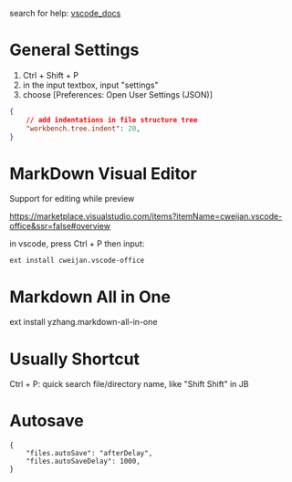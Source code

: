 search for help: [vscode_docs](https://code.visualstudio.com/docs/editor/codebasics)

# General Settings

1. Ctrl + Shift + P
2. in the input textbox, input "settings"
3. choose [Preferences: Open User Settings (JSON)]

```json
{
    // add indentations in file structure tree
    "workbench.tree.indent": 20,
}

```

# MarkDown Visual Editor

Support for editing while preview

https://marketplace.visualstudio.com/items?itemName=cweijan.vscode-office&ssr=false#overview

in vscode, press Ctrl + P then input:

```
ext install cweijan.vscode-office
```

# Markdown All in One


ext install yzhang.markdown-all-in-one

# Usually Shortcut

Ctrl + P:  quick search file/directory name, like "Shift Shift" in JB

# Autosave

```
{
    "files.autoSave": "afterDelay",
    "files.autoSaveDelay": 1000,
}
```
